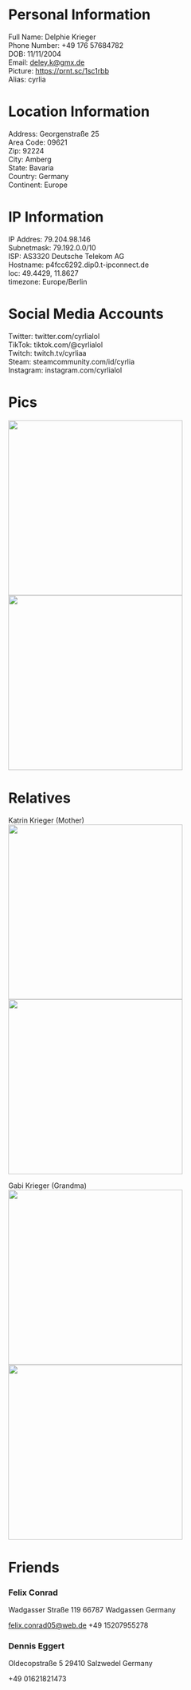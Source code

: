 # Personal Information
Full Name: Delphie Krieger  
Phone Number: +49 176 57684782  
DOB: 11/11/2004  
Email: deley.k@gmx.de  
Picture: https://prnt.sc/1sc1rbb  
Alias: cyrlia  

# Location Information  
Address: Georgenstraße 25  
Area Code: 09621  
Zip: 92224  
City: Amberg  
State: Bavaria  
Country: Germany  
Continent: Europe  

# IP Information
IP Addres: 79.204.98.146  
Subnetmask: 79.192.0.0/10  
ISP: AS3320 Deutsche Telekom AG  
Hostname: p4fcc6292.dip0.t-ipconnect.de  
loc: 49.4429, 11.8627  
timezone: Europe/Berlin  

# Social Media Accounts
Twitter: twitter.com/cyrlialol  
TikTok: tiktok.com/@cyrlialol  
Twitch: twitch.tv/cyrliaa  
Steam: steamcommunity.com/id/cyrlia  
Instagram: instagram.com/cyrlialol  

# Pics
<img src="https://i.imgur.com/Jd1eDxl.png" width="350">
<img src="https://i.imgur.com/ZQtkE4Q.png" width="350">  

# Relatives
Katrin Krieger (Mother)  
<img src="https://i.imgur.com/akrBqKk.png" width="350">
<img src="https://i.imgur.com/JUgfB7b.png" width="350">  

Gabi Krieger (Grandma)  
<img src="https://i.imgur.com/VmUcYBL.png" width="350">
<img src="https://i.imgur.com/fYfWWio.png" width="350">  

# Friends

### Felix Conrad
Wadgasser Straße 119
66787 Wadgassen
Germany

felix.conrad05@web.de
+49 15207955278

### Dennis Eggert
Oldecopstraße 5
29410 Salzwedel
Germany

+49 01621821473
